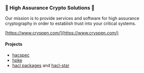 ### 🔐 High Assurance Crypto Solutions 🤝

Our mission is to provide services and software for high assurance cryptography in order to establish trust into your critical systems.

[https://www.cryspen.com/](https://www.cryspen.com/)

#### Projects
- [hacspec](https://hacspec.org)
- [hpke](https://tech.cryspen.com/hpke-spec)
- [hacl packages](https://github.com/cryspen/hacl-packages) and [hacl-star](https://github.com/cryspen/hacl-star)
